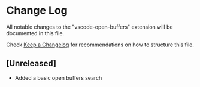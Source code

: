 # Change Log
All notable changes to the "vscode-open-buffers" extension will be documented in this file.

Check [Keep a Changelog](http://keepachangelog.com/) for recommendations on how to structure this file.

## [Unreleased]
- Added a basic open buffers search
